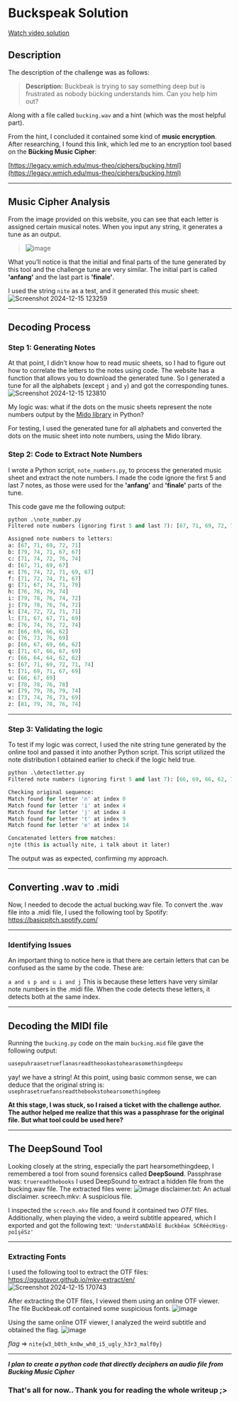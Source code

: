 # Buckspeak Solution

[Watch video solution](https://www.youtube.com/watch?v=MW-wGc_MMk4)

## Description

The description of the challenge was as follows:

> **Description:** Buckbeak is trying to say something deep but is frustrated as nobody bücking understands him. Can you help him out?

Along with a file called `bucking.wav` and a hint (which was the most helpful part).

From the hint, I concluded it contained some kind of **music encryption**. After researching, I found this link, which led me to an encryption tool based on the **Bücking Music Cipher**:

[https://legacy.wmich.edu/mus-theo/ciphers/bucking.html](https://legacy.wmich.edu/mus-theo/ciphers/bucking.html)

---

## Music Cipher Analysis

From the image provided on this website, you can see that each letter is assigned certain musical notes. When you input any string, it generates a tune as an output.
> ![image](https://github.com/user-attachments/assets/d6cf19d6-fa14-435f-9adc-2ffb225559b3)

What you’ll notice is that the initial and final parts of the tune generated by this tool and the challenge tune are very similar. The initial part is called **'anfang'** and the last part is **'finale'**.

I used the string `nite` as a test, and it generated this music sheet:
![Screenshot 2024-12-15 123259](https://github.com/user-attachments/assets/4e7a7137-8e40-4de1-a0f7-187e3217ac12)

---

## Decoding Process

### Step 1: Generating Notes

At that point, I didn’t know how to read music sheets, so I had to figure out how to correlate the letters to the notes using code.
The website has a function that allows you to download the generated tune.
So I generated a tune for all the alphabets (except `j` and `y`) and got the corresponding tunes.
![Screenshot 2024-12-15 123810](https://github.com/user-attachments/assets/b5307990-5435-4d2b-bd03-1d2fb6b0c427)

My logic was: what if the dots on the music sheets represent the note numbers output by the [Mido library](https://mido.readthedocs.io/en/latest/) in Python?

For testing, I used the generated tune for all alphabets and converted the dots on the music sheet into note numbers, using the Mido library.

### Step 2: Code to Extract Note Numbers

I wrote a Python script, `note_numbers.py`, to process the generated music sheet and extract the note numbers. I made the code ignore the first 5 and last 7 notes, as those were used for the **'anfang'** and **'finale'** parts of the tune.

This code gave me the following output:
```python
python .\note_number.py
Filtered note numbers (ignoring first 5 and last 7): [67, 71, 69, 72, 71, 79, 74, 71, 67, 67, 71, 74, 72, 76, 74, 67, 71, 69, 67, 76, 74, 72, 71, 69, 67, 71, 72, 74, 71, 67, 71, 67, 74, 71, 79, 76, 78, 79, 74, 79, 78, 76, 74, 72, 79, 78, 76, 74, 72, 74, 72, 72, 71, 71, 71, 67, 67, 71, 69, 76, 74, 76, 72, 74, 66, 69, 66, 62, 76, 73, 76, 69, 66, 67, 69, 66, 62, 71, 67, 66, 67, 69, 66, 64, 64, 62, 62, 67, 71, 69, 72, 71, 74, 71, 69, 71, 67, 69, 66, 67, 69, 78, 78, 76, 78, 79, 79, 78, 79, 74, 73, 74, 76, 73, 69, 81, 79, 78, 76, 74]

Assigned note numbers to letters:
a: [67, 71, 69, 72, 71]
b: [79, 74, 71, 67, 67]
c: [71, 74, 72, 76, 74]
d: [67, 71, 69, 67]
e: [76, 74, 72, 71, 69, 67]
f: [71, 72, 74, 71, 67]
g: [71, 67, 74, 71, 79]
h: [76, 78, 79, 74]
i: [79, 78, 76, 74, 72]
j: [79, 78, 76, 74, 72]
k: [74, 72, 72, 71, 71]
l: [71, 67, 67, 71, 69]
m: [76, 74, 76, 72, 74]
n: [66, 69, 66, 62]
o: [76, 73, 76, 69]
p: [66, 67, 69, 66, 62]
q: [71, 67, 66, 67, 69]
r: [66, 64, 64, 62, 62]
s: [67, 71, 69, 72, 71, 74]
t: [71, 69, 71, 67, 69]
u: [66, 67, 69]
v: [78, 78, 76, 78]
w: [79, 79, 78, 79, 74]
x: [73, 74, 76, 73, 69]
z: [81, 79, 78, 76, 74]
```
---
### Step 3: Validating the logic
To test if my logic was correct, I used the nite string tune generated by the online tool and passed it into another Python script. This script utilized the note distribution I obtained earlier to check if the logic held true.
```python
python .\detectletter.py
Filtered note numbers (ignoring first 5 and last 7): [66, 69, 66, 62, 79, 78, 76, 74, 72, 71, 69, 71, 67, 69, 76, 74, 72, 71, 69, 67]

Checking original sequence:
Match found for letter 'n' at index 0
Match found for letter 'i' at index 4
Match found for letter 'j' at index 4
Match found for letter 't' at index 9
Match found for letter 'e' at index 14

Concatenated letters from matches:
njte (this is actually nite, i talk about it later)
```
The output was as expected, confirming my approach.

---

## Converting .wav to .midi
Now, I needed to decode the actual bucking.wav file. To convert the .wav file into a .midi file, I used the following tool by Spotify:
https://basicpitch.spotify.com/

---

### Identifying Issues
An important thing to notice here is that there are certain letters that can be confused as the same by the code. These are:

`a and s
p and u
i and j`
This is because these letters have very similar note numbers in the .midi file. When the code detects these letters, it detects both at the same index.

---

## Decoding the MIDI file
Running the `bucking.py` code on the main `bucking.mid` file gave the following output:
```python
uasepuhraasetrueflanasreadtheookastohearasomethingdeepu
```
yay! we have a string!
At this point, using basic common sense, we can deduce that the original string is:
`usephrasetruefansreadthebookstohearsomethingdeep
`

**At this stage, I was stuck, so I raised a ticket with the challenge author. The author helped me realize that this was a passphrase for the original file.
But what tool could be used here?**

---

## The DeepSound Tool
Looking closely at the string, especially the part hearsomethingdeep, I remembered a tool from sound forensics called **DeepSound**.
Passphrase was: `truereadthebooks`
I used DeepSound to extract a hidden file from the bucking.wav file. The extracted files were:
![image](https://github.com/user-attachments/assets/a1c269fa-33f5-4348-98ca-e6afbce190be)
disclaimer.txt: An actual disclaimer.
screech.mkv: A suspicious file.

I inspected the `screech.mkv` file and found it contained two *OTF* files. Additionally, when playing the video, a weird subtitle appeared, which I exported and got the following text:
`'UnderstaNDAblE Buckbēaĸ SCRéècHiɳg-ɲoǐşēЅz'`

---

### Extracting Fonts
I used the following tool to extract the OTF files:
https://qgustavor.github.io/mkv-extract/en/
![Screenshot 2024-12-15 170743](https://github.com/user-attachments/assets/f555bca6-09cf-4fe5-b8ba-64c4d0fd0773)

After extracting the OTF files, I viewed them using an online OTF viewer. The file Buckbeak.otf contained some suspicious fonts.
![image](https://github.com/user-attachments/assets/154b8ce7-561a-4cf7-ada7-b3846717e51f)

Using the same online OTF viewer, I analyzed the weird subtitle and obtained the flag.
![image](https://github.com/user-attachments/assets/79b7ba43-2fc9-4fef-abe2-8ddca9a8f0a3)

*flag* => `nite{w3_b0th_kn0w_wh0_i5_ugly_h3r3_malf0y}`

---

***I plan to create a python code that directly deciphers an audio file from Bucking Music Cipher***
### That's all for now.. Thank you for reading the whole writeup ;>
